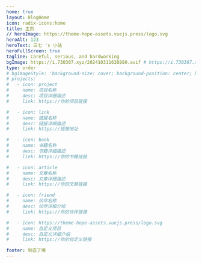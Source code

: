 ```yaml
---
home: true
layout: BlogHome
icon: radix-icons:home
title: 主页
// heroImage: https://theme-hope-assets.vuejs.press/logo.svg
heroAlt: 123
heroText: 三七 's 小站
heroFullScreen: true
tagline: Careful, serious, and hardworking
bgImage: https://i.730307.xyz/202410311638880.avif # https://i.730307.xyz/202407201742179.avif
type: order
# bgImageStyle: 'background-size: cover; background-position: center; background-repeat: no-repeat; filter: blur(3px)'
# projects:
#   - icon: project
#     name: 项目名称
#     desc: 项目详细描述
#     link: https://你的项目链接

#   - icon: link
#     name: 链接名称
#     desc: 链接详细描述
#     link: https://链接地址

#   - icon: book
#     name: 书籍名称
#     desc: 书籍详细描述
#     link: https://你的书籍链接

#   - icon: article
#     name: 文章名称
#     desc: 文章详细描述
#     link: https://你的文章链接

#   - icon: friend
#     name: 伙伴名称
#     desc: 伙伴详细介绍
#     link: https://你的伙伴链接

#   - icon: https://theme-hope-assets.vuejs.press/logo.svg
#     name: 自定义项目
#     desc: 自定义详细介绍
#     link: https://你的自定义链接

footer: 到底了哦
---
```



